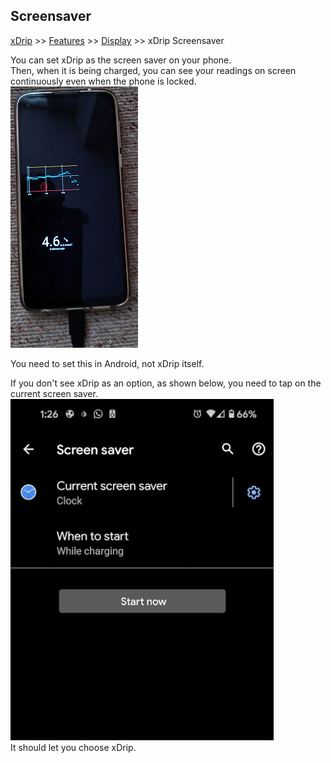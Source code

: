 ## Screensaver
[xDrip](../README.md) >> [Features](./Features_page.md) >> [Display](./Display/Display.md) >> xDrip Screensaver  
  
You can set xDrip as the screen saver on your phone.  
Then, when it is being charged, you can see your readings on screen continuously even when the phone is locked.  
![](./Display/images/ScreenSaver.png)  
  
You need to set this in Android, not xDrip itself.  
  
If you don't see xDrip as an option, as shown below, you need to tap on the current screen saver.  
![](./images/LockscreenNoxdrip.png)  
It should let you choose xDrip.  
  
